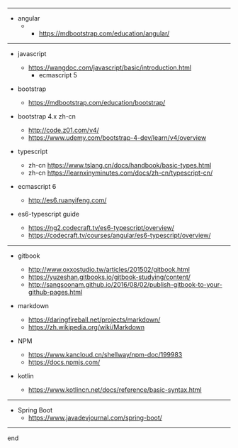 
--------------------------------------------------------------------------------

- angular
  - - https://mdbootstrap.com/education/angular/

--------------------------------------------------------------------------------

- javascript
  - https://wangdoc.com/javascript/basic/introduction.html
    - ecmascript 5

- bootstrap
  - https://mdbootstrap.com/education/bootstrap/

- bootstrap 4.x zh-cn
  - http://code.z01.com/v4/
  - https://www.udemy.com/bootstrap-4-dev/learn/v4/overview

- typescript
  - zh-cn https://www.tslang.cn/docs/handbook/basic-types.html
  - zh-cn https://learnxinyminutes.com/docs/zh-cn/typescript-cn/

- ecmascript 6
  - http://es6.ruanyifeng.com/

- es6-typescript guide
  - https://ng2.codecraft.tv/es6-typescript/overview/
  - https://codecraft.tv/courses/angular/es6-typescript/overview/

--------------------------------------------------------------------------------

- gitbook
  - http://www.oxxostudio.tw/articles/201502/gitbook.html
  - https://yuzeshan.gitbooks.io/gitbook-studying/content/
  - http://sangsoonam.github.io/2016/08/02/publish-gitbook-to-your-github-pages.html

- markdown
  - https://daringfireball.net/projects/markdown/
  - https://zh.wikipedia.org/wiki/Markdown

- NPM
  - https://www.kancloud.cn/shellway/npm-doc/199983
  - https://docs.npmjs.com/

- kotlin
  - https://www.kotlincn.net/docs/reference/basic-syntax.html

---

- Spring Boot
  - https://www.javadevjournal.com/spring-boot/


--------------------------------------------------------------------------------

end
